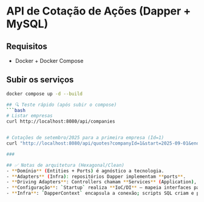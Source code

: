 ﻿# API de Cotação de Ações (Dapper + MySQL)


## Requisitos
- Docker + Docker Compose


## Subir os serviços
```bash
docker compose up -d --build

## 🔍 Teste rápido (após subir o compose)
```bash
# Listar empresas
curl http://localhost:8080/api/companies


# Cotações de setembro/2025 para a primeira empresa (Id=1)
curl "http://localhost:8080/api/quotes?companyId=1&start=2025-09-01&end=2025-09-30"

###

## ✅ Notas de arquitetura (Hexagonal/Clean)
- **Domínio** (Entities + Ports) é agnóstico a tecnologia.
- **Adapters** (Infra): repositórios Dapper implementam **ports**.
- **Driving Adapters**: Controllers chamam **Services** (Application), que orquestram as **ports**.
- **Configuração**: `Startup` realiza **IoC/DI** – mapeia interfaces para implementações.
- **Infra**: `DapperContext` encapsula a conexão; scripts SQL criam e populam o schema.